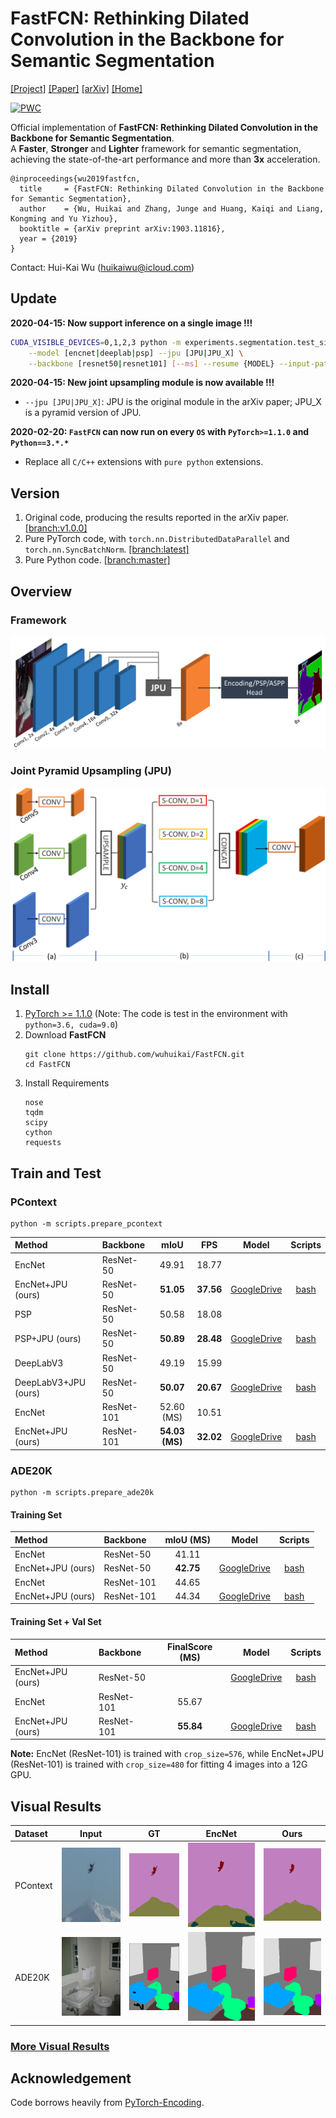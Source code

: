 # FastFCN: Rethinking Dilated Convolution in the Backbone for Semantic Segmentation
[[Project]](http://wuhuikai.me/FastFCNProject/)    [[Paper]](http://wuhuikai.me/FastFCNProject/fast_fcn.pdf)    [[arXiv]](https://arxiv.org/abs/1903.11816)    [[Home]](http://wuhuikai.me) 

[![PWC](https://img.shields.io/endpoint.svg?url=https://paperswithcode.com/badge/fastfcn-rethinking-dilated-convolution-in-the/semantic-segmentation-pascal-context)](https://paperswithcode.com/sota/semantic-segmentation-pascal-context?p=fastfcn-rethinking-dilated-convolution-in-the)

Official implementation of **FastFCN: Rethinking Dilated Convolution in the Backbone for Semantic Segmentation**.   
A **Faster**, **Stronger** and **Lighter** framework for semantic segmentation, achieving the state-of-the-art performance and more than **3x** acceleration.
```
@inproceedings{wu2019fastfcn,
  title     = {FastFCN: Rethinking Dilated Convolution in the Backbone for Semantic Segmentation},
  author    = {Wu, Huikai and Zhang, Junge and Huang, Kaiqi and Liang, Kongming and Yu Yizhou},
  booktitle = {arXiv preprint arXiv:1903.11816},
  year = {2019}
}
```
Contact: Hui-Kai Wu (huikaiwu@icloud.com)

## Update
**2020-04-15: Now support inference on a single image !!!**
```bash
CUDA_VISIBLE_DEVICES=0,1,2,3 python -m experiments.segmentation.test_single_image --dataset [pcontext|ade20k] \
    --model [encnet|deeplab|psp] --jpu [JPU|JPU_X] \
    --backbone [resnet50|resnet101] [--ms] --resume {MODEL} --input-path {INPUT} --save-path {OUTPUT}
```

**2020-04-15: New joint upsampling module is now available !!!**
- `--jpu [JPU|JPU_X]`: JPU is the original module in the arXiv paper; JPU_X is a pyramid version of JPU.

**2020-02-20: `FastFCN` can now run on every `OS` with `PyTorch>=1.1.0` and `Python==3.*.*`**
- Replace all `C/C++` extensions with `pure python` extensions.

## Version
1. Original code, producing the results reported in the arXiv paper. [[branch:v1.0.0]](https://github.com/wuhuikai/FastFCN/tree/v1.0.0)
2. Pure PyTorch code, with `torch.nn.DistributedDataParallel` and `torch.nn.SyncBatchNorm`. [[branch:latest]](https://github.com/wuhuikai/FastFCN/tree/latest)
3. Pure Python code. [[branch:master]](https://github.com/wuhuikai/FastFCN)

## Overview
### Framework
![](images/Framework.png)
### Joint Pyramid Upsampling (JPU)
![](images/JPU.png)

## Install
1. [PyTorch >= 1.1.0](https://pytorch.org/get-started/locally) (Note: The code is test in the environment with `python=3.6, cuda=9.0`)
2. Download **FastFCN**
   ```
   git clone https://github.com/wuhuikai/FastFCN.git
   cd FastFCN
   ```
3. Install Requirements
   ```
   nose
   tqdm
   scipy
   cython
   requests
   ```

## Train and Test
### PContext
```
python -m scripts.prepare_pcontext
```
| Method | Backbone | mIoU | FPS | Model | Scripts |
|:----|:----|:---:|:---:|:---:|:---:|
| EncNet | ResNet-50 | 49.91 | 18.77 |  |  |
| EncNet+JPU (ours) | ResNet-50 | **51.05** | **37.56** | [GoogleDrive](https://drive.google.com/open?id=1Hy_GWVnTyJBNv4Hejwh5LKa8S_ph27y0) | [bash](experiments/segmentation/scripts/encnet_res50_pcontext.sh) |
| PSP | ResNet-50 | 50.58 | 18.08 |  |  |
| PSP+JPU (ours) | ResNet-50 | **50.89** | **28.48** | [GoogleDrive](https://drive.google.com/open?id=1fJItp7B7uz6s69fmquqtm18A72EJE5jm) | [bash](experiments/segmentation/scripts/psp_res50_pcontext.sh) |
| DeepLabV3 | ResNet-50 | 49.19 | 15.99 |  |  |
| DeepLabV3+JPU (ours) | ResNet-50 | **50.07** | **20.67** | [GoogleDrive](https://drive.google.com/open?id=11s20bUkPrZXXmFqYpwC_h1G57CB8g2u9) | [bash](experiments/segmentation/scripts/deeplab_res50_pcontext.sh) |
| EncNet | ResNet-101 | 52.60 (MS) | 10.51 |  |  |
| EncNet+JPU (ours) | ResNet-101 | **54.03 (MS)** | **32.02** | [GoogleDrive](https://drive.google.com/open?id=1GOIma8cXTKfTa2qSIcDO8EmctyoDzHuV) | [bash](experiments/segmentation/scripts/encnet_res101_pcontext.sh) |

### ADE20K
```
python -m scripts.prepare_ade20k
```
#### Training Set
| Method | Backbone | mIoU (MS) | Model | Scripts |
|:----|:----|:---:|:---:|:---:|
| EncNet | ResNet-50 | 41.11 | | |
| EncNet+JPU (ours) | ResNet-50 | **42.75** | [GoogleDrive](https://drive.google.com/open?id=1EdHDjNDtPmVgSD7RYjeyXy7SSYpTzYyN) | [bash](experiments/segmentation/scripts/encnet_res50_ade20k_train.sh) |
| EncNet | ResNet-101 | 44.65 | | |
| EncNet+JPU (ours) | ResNet-101 | 44.34 | [GoogleDrive](https://drive.google.com/open?id=1WFkbf8OWJmLGnOz5M_IxIZtiHKn2_bEp) | [bash](experiments/segmentation/scripts/encnet_res101_ade20k_train.sh) |
#### Training Set + Val Set
| Method | Backbone | FinalScore (MS) | Model | Scripts |
|:----|:----|:---:|:---:|:---:|
| EncNet+JPU (ours) | ResNet-50 |  | [GoogleDrive](https://drive.google.com/open?id=10u8ISncp0NukwQb0K94GsH_AHgT6hgxc) | [bash](experiments/segmentation/scripts/encnet_res50_ade20k_trainval.sh) |
| EncNet | ResNet-101 | 55.67 | | |
| EncNet+JPU (ours) | ResNet-101 | **55.84** | [GoogleDrive](https://drive.google.com/open?id=15gdJeKFy7OXhAr6mQNYvu25LiPwFfQ-Z) | [bash](experiments/segmentation/scripts/encnet_res101_ade20k_trainval.sh) |

**Note:** EncNet (ResNet-101) is trained with `crop_size=576`, while EncNet+JPU (ResNet-101) is trained with `crop_size=480` for fitting 4 images into a 12G GPU.

## Visual Results
|Dataset|Input|GT|EncNet|Ours|
|:----|:---:|:---:|:---:|:---:|
|PContext|![](images/img_2009_001858.jpg)|![](images/gt_2009_001858.png)|![](images/encnet_2009_001858.png)|![](images/ours_2009_001858.png)|
|ADE20K|![](images/img_ADE_val_00001086.jpg)|![](images/gt_ADE_val_00001086.png)|![](images/encnet_ADE_val_00001086.png)|![](images/ours_ADE_val_00001086.png)|

### [More Visual Results](http://wuhuikai.me/FastFCNProject/#visual)

## Acknowledgement
Code borrows heavily from [PyTorch-Encoding](https://github.com/zhanghang1989/PyTorch-Encoding).
